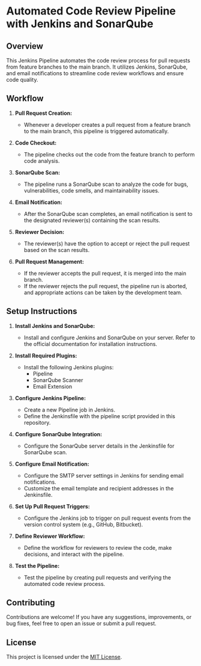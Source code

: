# Automated Code Review Pipeline with Jenkins and SonarQube

## Overview

This Jenkins Pipeline automates the code review process for pull requests from feature branches to the main branch. It utilizes Jenkins, SonarQube, and email notifications to streamline code review workflows and ensure code quality.

## Workflow

1. **Pull Request Creation:**
   - Whenever a developer creates a pull request from a feature branch to the main branch, this pipeline is triggered automatically.

2. **Code Checkout:**
   - The pipeline checks out the code from the feature branch to perform code analysis.

3. **SonarQube Scan:**
   - The pipeline runs a SonarQube scan to analyze the code for bugs, vulnerabilities, code smells, and maintainability issues.

4. **Email Notification:**
   - After the SonarQube scan completes, an email notification is sent to the designated reviewer(s) containing the scan results.

5. **Reviewer Decision:**
   - The reviewer(s) have the option to accept or reject the pull request based on the scan results.

6. **Pull Request Management:**
   - If the reviewer accepts the pull request, it is merged into the main branch.
   - If the reviewer rejects the pull request, the pipeline run is aborted, and appropriate actions can be taken by the development team.

## Setup Instructions

1. **Install Jenkins and SonarQube:**
   - Install and configure Jenkins and SonarQube on your server. Refer to the official documentation for installation instructions.

2. **Install Required Plugins:**
   - Install the following Jenkins plugins:
     - Pipeline
     - SonarQube Scanner
     - Email Extension

3. **Configure Jenkins Pipeline:**
   - Create a new Pipeline job in Jenkins.
   - Define the Jenkinsfile with the pipeline script provided in this repository.

4. **Configure SonarQube Integration:**
   - Configure the SonarQube server details in the Jenkinsfile for SonarQube scan.

5. **Configure Email Notification:**
   - Configure the SMTP server settings in Jenkins for sending email notifications.
   - Customize the email template and recipient addresses in the Jenkinsfile.

6. **Set Up Pull Request Triggers:**
   - Configure the Jenkins job to trigger on pull request events from the version control system (e.g., GitHub, Bitbucket).

7. **Define Reviewer Workflow:**
   - Define the workflow for reviewers to review the code, make decisions, and interact with the pipeline.

8. **Test the Pipeline:**
   - Test the pipeline by creating pull requests and verifying the automated code review process.

## Contributing

Contributions are welcome! If you have any suggestions, improvements, or bug fixes, feel free to open an issue or submit a pull request.

## License

This project is licensed under the [MIT License](LICENSE).
